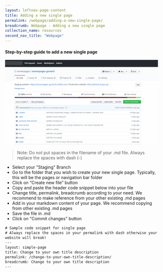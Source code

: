 ```yaml
---
layout: leftnav-page-content
title: Adding a new single page
permalink: /webpage/adding-a-new-single-page/
breadcrumb: Webpage - Adding a new single page
collection_name: resources
second_nav_title: "Webpage"
---
```

#### **Step-by-step guide to add a new single page**
![Add a new webpage](/images/resources/adding-a-new-single-page.gif)
> Note: Do not put spaces in the filename of your .md file. Always replace the spaces with dash (-)

* Select your "Staging" Branch
* Go to the folder that you wish to create your new single page. Typically, this will be the pages or navigation bar folder
* Click on “Create new file” button
* Copy and paste the header code snippet below into your file
* Change title, permalink, breadcrumb according to your need. We recommend to make reference from your other existing .md pages
* Add in your markdown content of your page. We recommend copying from other existing .md pages
* Save the file in .md
* Click on "Commit changes" button

```
# Sample code snippet for single page
# Always replace the spaces in your permalink with dash otherwise your website will break!
---
layout: simple-page
title: Change to your own title description
permalink: /change-to-your-own-title-description/
breadcrumb: Change to your own title description
---
```
